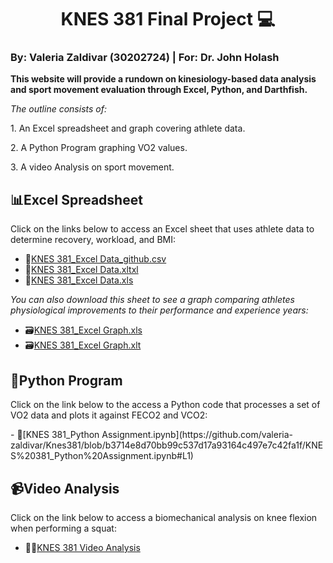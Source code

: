 # <center>KNES 381 Final Project 💻</center> 

### By: Valeria Zaldivar (30202724) | For: Dr. John Holash 

**This website will provide a rundown on kinesiology-based data analysis and sport movement evaluation through Excel, Python, and Darthfish.**

*The outline consists of:*
<p>1. An Excel spreadsheet and graph covering athlete data.</p>
<p>2. A Python Program graphing VO2 values.</p> 
<p>3. A video Analysis on sport movement.</p>
 

## 📊**Excel Spreadsheet**
<p>Click on the links below to access an Excel sheet that uses athlete data to determine recovery, workload, and BMI:</p>

- 📁[KNES 381_Excel Data_github.csv](https://github.com/user-attachments/files/19679017/Excel.data_final.project_github.csv)
- 📁[KNES 381_Excel Data.xltxl](https://github.com/valeria-zaldivar/Knes381/blob/771bf3447eaa43f3e5896032929fb5963431ce4a/images/Excel%20data_final%20project%20(1).xltx)
- 📁[KNES 381_Excel Data.xls](https://github.com/valeria-zaldivar/Knes381/blob/6ca23d051b8fa11c9ce46a8e81f3c83c57496de9/ExcelAthleteData_Final%20Project_github%20(1).xls)

*You can also download this sheet to see a graph comparing athletes physiological improvements to their performance and experience years:*
- 🗃️[KNES 381_Excel Graph.xls](https://github.com/valeria-zaldivar/Knes381/blob/91a3d47460d3c12f9df26af1fbf71bacc979eb22/ExcelGraphics_Final%20Project_github.xls)
- 🗃️[KNES 381_Excel Graph.xlt](https://github.com/valeria-zaldivar/Knes381/blob/1d202fbea56de42ff8e09c70ed5e616017d18c85/ExcelGraphics_FinalProject_github.xlt)

## 🐍**Python Program**
<p>Click on the link below to the access a Python code that processes a set of VO2 data and plots it against FECO2 and VCO2:</p>
- 📔[KNES 381_Python Assignment.ipynb](https://github.com/valeria-zaldivar/Knes381/blob/b3714e8d70bb99c537d17a93164c497e7c42fa1f/KNES%20381_Python%20Assignment.ipynb#L1)

## 📹**Video Analysis** 
<p>Click on the link below to access a biomechanical analysis on knee flexion when performing a squat:</p>


- 🏋️‍♂️[KNES 381 Video Analysis](https://github.com/valeria-zaldivar/Knes381/blob/b27af5a37442f4d409352bd06ff24a39dd261aa4/Video%20Analysis.mov)




